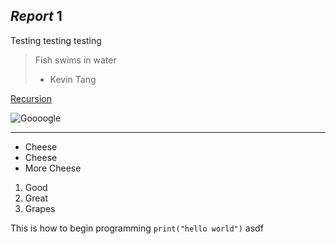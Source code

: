 ## *Report* **1**
Testing testing testing
> Fish swims in water
> - Kevin Tang

[Recursion](https://qiwenkevin.github.io/cse15l-lab-reports/index.html)

![Goooogle](https://images.immediate.co.uk/production/volatile/sites/4/2009/07/GettyImages-931270318-43ab672.jpg)

---

- Cheese
- Cheese
- More Cheese

1. Good
2. Great
3. Grapes

This is how to begin programming `print("hello world")`
asdf